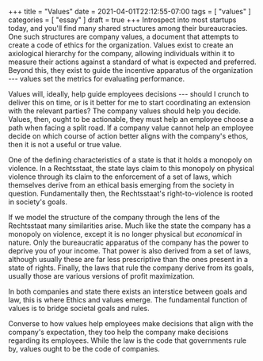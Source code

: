 +++
title = "Values"
date = 2021-04-01T22:12:55-07:00
tags = [ "values" ]
categories = [ "essay" ]
draft = true
+++
Introspect into most startups today, and you'll find many shared structures
among their bureaucracies. One such structures are company values, a document
that attempts to create a code of ethics for the organization. Values exist to
create an axiological hierarchy for the company, allowing individuals within it
to measure their actions against a standard of what is expected and preferred.
Beyond this, they exist to guide the incentive apparatus of the organization ---
values set the metrics for evaluating performance.

Values will, ideally, help guide employees decisions --- should I crunch to
deliver this on time, or is it better for me to start coordinating an extension
with the relevant parties? The company values should help you decide. Values,
then, ought to be actionable, they must help an employee choose a path when
facing a split road. If a company value cannot help an employee decide on which
course of action better aligns with the company's ethos, then it is not a useful
or true value.

One of the defining characteristics of a state is that it holds a monopoly on
violence. In a Rechtsstaat, the state lays claim to this monopoly on physical
violence through its claim to the enforcement of a set of laws, which themselves
derive from an ethical basis emerging from the society in question.
Fundamentally then, the Rechtsstaat's right-to-violence is rooted in society's
goals.

If we model the structure of the company through the lens of the Rechtsstaat
many similarities arise. Much like the state the company has a monopoly on
violence, except it is no longer physical but _economical_ in nature. Only the
bureaucratic apparatus of the company has the power to deprive you of your
income. That power is also derived from a set of laws, although usually these
are far less prescriptive than the ones present in a state of rights. Finally,
the laws that rule the company derive from its goals, usually those are various
versions of profit maximization.

In both companies and state there exists an interstice between goals and law,
this is where Ethics and values emerge. The fundamental function of values is to
bridge societal goals and rules. 

Converse to how values help employees make decisions that align with the
company's expectation, they too help the company make decisions regarding its
employees. While the law is the code that governments rule by, values ought to
be the code of companies. 
